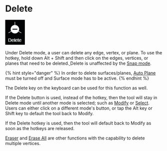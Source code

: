 # Delete

![hotkeys: hold Alt + Shift](../../.gitbook/assets/delete-button.png)

Under Delete mode, a user can delete any edge, vertex, or plane. To use the hotkey, hold down Alt + Shift and then click on the edges, vertices, or planes that need to be deleted.[ ](../eraser-1.md)Delete is unaffected by the [Snap mode](../../advanced-function/snap-mode.md).

{% hint style="danger" %}
In order to delete surfaces/planes, [Auto Plane](../../advanced-function/auto-plane.md) must be turned off and Surface mode has to be active.
{% endhint %}

The Delete key on the keyboard can be used for this function as well.

If the Delete button is used, instead of the hotkey, then the tool will stay in Delete mode until another mode is selected; such as [Modify](modify.md) or [Select](select.md). Users can either click on a different mode's button, or tap the Alt key or Shift key to default the tool back to Modify. 

If the Delete hotkey is used, then the tool will default back to Modify as soon as the hotkeys are released.

[Eraser](../eraser-1.md) and [Erase All](../../tools/wireframe-tools/wireframe/erase-all.md) are other functions with the capability to delete multiple vertices.


